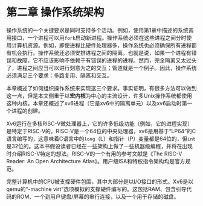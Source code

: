 # 第二章 操作系统架构

操作系统的一个关键要求是同时支持多个活动。例如，使用第1章中描述的系统调用接口，一个进程可以用`fork`启动新进程。操作系统必须在这些进程之间分时使用计算机资源。例如，即使进程比硬件处理器多，操作系统也必须确保所有进程都有机会执行。操作系统还必须安排进程之间的隔离。也就是说，如果一个进程有错误和故障，它不应该影响不依赖于有错误的进程的进程。然而，完全隔离又太过头了，进程之间应当可以进行刻意为之的交互；管道就是一个例子。因此，操作系统必须满足三个要求：多路复用、隔离和交互。

本章概述了如何组织操作系统来实现这三个要求。事实证明，有很多方法可以做到这一点，但是本文侧重于以**宏内核**为中心的主流设计，许多Unix操作系统都使用这种内核。本章还概述了xv6进程（它是xv6中的隔离单元）以及xv6启动时第一个进程的创建。

Xv6运行在多核RISC-V微处理器上，它的许多低级功能（例如，它的进程实现）是特定于RISC-V的。RISC-V是一个64位的中央处理器，xv6是用基于“LP64”的C语言编写的，这意味着C语言中的`long`（L）和指针（P）变量都是64位的，但`int`是32位的。这本书假设读者已经在一些架构上做了一些机器级编程，并将在出现时介绍RISC-V特定的想法。RISC-V的一个有用的参考文献是《The RISC-V Reader: An Open Architecture Atlas》。用户级ISA和特权指令架构均是官方规范。

完整计算机中的CPU被支撑硬件包围，其中大部分是以I/O接口的形式。Xv6是以qemu的“-machine virt”选项模拟的支撑硬件编写的。这包括RAM、包含引导代码的ROM、一个到用户键盘/屏幕的串行连接，以及一个用于存储的磁盘。